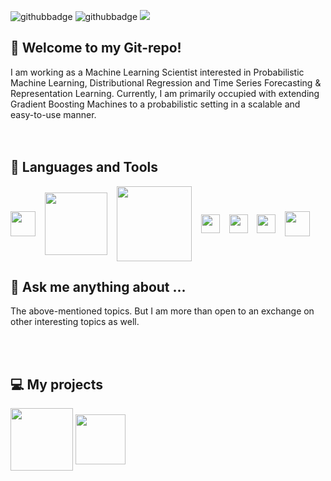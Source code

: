 ![githubbadge](https://img.shields.io/github/followers/StatMixedML?style=social)
![githubbadge](https://img.shields.io/github/stars/StatMixedML?style=social)
![](https://komarev.com/ghpvc/?username=StatMixedML&color=brightgreen&style=flat)

## :wave: Welcome to my Git-repo!

I am working as a Machine Learning Scientist interested in Probabilistic Machine Learning, Distributional Regression and Time Series Forecasting & Representation Learning. Currently, I am primarily occupied with extending Gradient Boosting Machines to a probabilistic setting in a scalable and easy-to-use manner. <br />
<br />
<br />

## 💼 Languages and Tools 

<p align="left">  
  <img align="center" height="40" width="40" src="https://cdn.jsdelivr.net/gh/devicons/devicon/icons/python/python-original-wordmark.svg"> &ensp;
  <img align="center" height="100" width="100" src="https://cdn.jsdelivr.net/gh/devicons/devicon/icons/pytorch/pytorch-original-wordmark.svg"> &ensp;
  <img align="center" height="120" width="120" src="https://cdn.jsdelivr.net/gh/devicons/devicon/icons/tensorflow/tensorflow-original-wordmark.svg"> &ensp;
  <img align="center" height="30" width="30" src="https://cdn.jsdelivr.net/gh/devicons/devicon/icons/rstudio/rstudio-original.svg"> &ensp;
  <img align="center" height="30" width="30" src="https://cdn.jsdelivr.net/gh/devicons/devicon/icons/julia/julia-original.svg"> &ensp;
  <img align="center" height="30" width="30" src="https://cdn.jsdelivr.net/gh/devicons/devicon/icons/github/github-original.svg"> &ensp;
  <img align="center" height="40" width="40" src="https://cdn.jsdelivr.net/gh/devicons/devicon/icons/latex/latex-original.svg"> &ensp;
</p>


## 💬 Ask me anything about ...

The above-mentioned topics. But I am more than open to an exchange on other interesting topics as well.

<br />
<br />


## 💻 My projects 

<p align="center">  

<img align="center" height="100.0px" src="https://github-readme-stats.vercel.app/api?username=StatMixedML&hide_title=true&hide_border=true&show_icons=true&include_all_commits=true&count_private=true&line_height=21&text_color=000&icon_color=000&theme=graywhite" /><!-- wi*quL3fcV -->
<img align="center" height="80.0px" src="https://github-readme-stats.vercel.app/api/top-langs/?username=StatMixedML&hide=html&hide_title=true&hide_border=true&layout=compact&langs_count=7&exclude_repo=comp426&text_color=000&icon_color=ffftheme=graywhite" /></a>
</p>




<!--
**StatMixedML/StatMixedML** is a ✨ _special_ ✨ repository because its `README.md` (this file) appears on your GitHub profile.

Here are some ideas to get you started:

- 🔭 I’m currently working on ...
- 🌱 I’m currently learning ...
- 👯 I’m looking to collaborate on ...
- 🤔 I’m looking for help with ...

- 📫 How to reach me: ...
- 😄 Pronouns: ...
- ⚡ Fun fact: ...
-->
